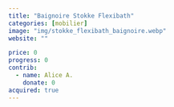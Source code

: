 ```yaml
---
title: "Baignoire Stokke Flexibath"
categories: [mobilier]
image: "img/stokke_flexibath_baignoire.webp"
website: ""

price: 0
progress: 0
contrib:
  - name: Alice A.
    donate: 0
acquired: true
---
```

